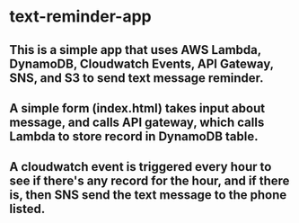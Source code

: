 # text-reminder-app

## This is a simple app that uses AWS Lambda, DynamoDB, Cloudwatch Events, API Gateway, SNS, and S3 to send text message reminder.

## A simple form (index.html) takes input about message, and calls API gateway, which calls Lambda to store record in DynamoDB table.

## A cloudwatch event is triggered every hour to see if there's any record for the hour, and if there is, then SNS send the text message to the phone listed.

